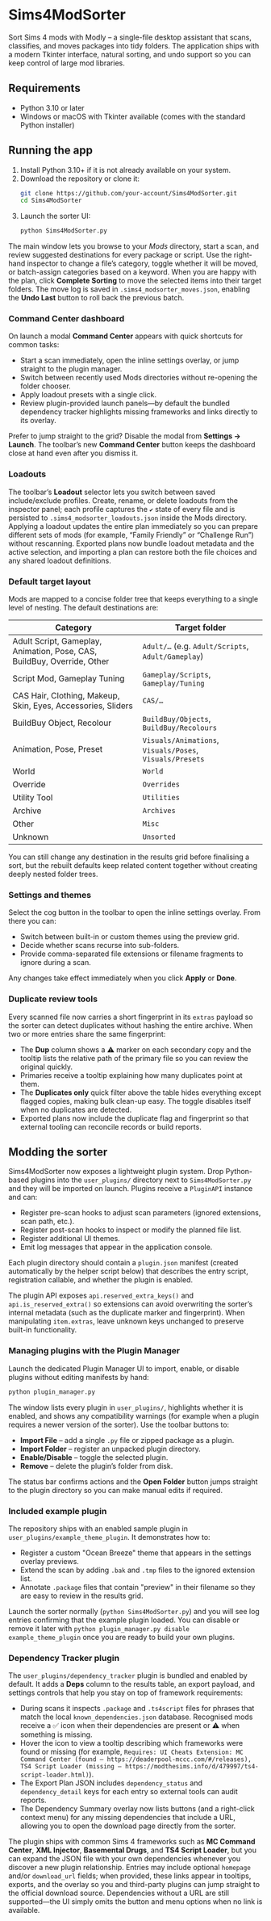 # Sims4ModSorter

Sort Sims 4 mods with Modly – a single-file desktop assistant that scans, classifies, and moves packages into tidy folders. The application ships with a modern Tkinter interface, natural sorting, and undo support so you can keep control of large mod libraries.

## Requirements

* Python 3.10 or later
* Windows or macOS with Tkinter available (comes with the standard Python installer)

## Running the app

1. Install Python 3.10+ if it is not already available on your system.
2. Download the repository or clone it:
   ```bash
   git clone https://github.com/your-account/Sims4ModSorter.git
   cd Sims4ModSorter
   ```
3. Launch the sorter UI:
   ```bash
   python Sims4ModSorter.py
   ```

The main window lets you browse to your *Mods* directory, start a scan, and review suggested destinations for every package or script. Use the right-hand inspector to change a file’s category, toggle whether it will be moved, or batch-assign categories based on a keyword. When you are happy with the plan, click **Complete Sorting** to move the selected items into their target folders. The move log is saved in `.sims4_modsorter_moves.json`, enabling the **Undo Last** button to roll back the previous batch.

### Command Center dashboard

On launch a modal **Command Center** appears with quick shortcuts for common tasks:

* Start a scan immediately, open the inline settings overlay, or jump straight to the plugin manager.
* Switch between recently used Mods directories without re-opening the folder chooser.
* Apply loadout presets with a single click.
* Review plugin-provided launch panels—by default the bundled dependency tracker highlights missing frameworks and links directly to its overlay.

Prefer to jump straight to the grid? Disable the modal from **Settings → Launch**. The toolbar’s new **Command Center** button keeps the dashboard close at hand even after you dismiss it.

### Loadouts

The toolbar’s **Loadout** selector lets you switch between saved include/exclude profiles. Create, rename, or delete loadouts from the inspector panel; each profile captures the `✔` state of every file and is persisted to `.sims4_modsorter_loadouts.json` inside the Mods directory. Applying a loadout updates the entire plan immediately so you can prepare different sets of mods (for example, “Family Friendly” or “Challenge Run”) without rescanning. Exported plans now bundle loadout metadata and the active selection, and importing a plan can restore both the file choices and any shared loadout definitions.

### Default target layout

Mods are mapped to a concise folder tree that keeps everything to a single level of nesting. The default destinations are:

| Category | Target folder |
| --- | --- |
| Adult Script, Gameplay, Animation, Pose, CAS, BuildBuy, Override, Other | `Adult/…` (e.g. `Adult/Scripts`, `Adult/Gameplay`)
| Script Mod, Gameplay Tuning | `Gameplay/Scripts`, `Gameplay/Tuning`
| CAS Hair, Clothing, Makeup, Skin, Eyes, Accessories, Sliders | `CAS/…`
| BuildBuy Object, Recolour | `BuildBuy/Objects`, `BuildBuy/Recolours`
| Animation, Pose, Preset | `Visuals/Animations`, `Visuals/Poses`, `Visuals/Presets`
| World | `World`
| Override | `Overrides`
| Utility Tool | `Utilities`
| Archive | `Archives`
| Other | `Misc`
| Unknown | `Unsorted`

You can still change any destination in the results grid before finalising a sort, but the rebuilt defaults keep related content together without creating deeply nested folder trees.

### Settings and themes

Select the cog button in the toolbar to open the inline settings overlay. From there you can:

* Switch between built-in or custom themes using the preview grid.
* Decide whether scans recurse into sub-folders.
* Provide comma-separated file extensions or filename fragments to ignore during a scan.

Any changes take effect immediately when you click **Apply** or **Done**.

### Duplicate review tools

Every scanned file now carries a short fingerprint in its `extras` payload so the sorter can detect duplicates without hashing
the entire archive. When two or more entries share the same fingerprint:

* The **Dup** column shows a ⚠️ marker on each secondary copy and the tooltip lists the relative path of the primary file so you
  can review the original quickly.
* Primaries receive a tooltip explaining how many duplicates point at them.
* The **Duplicates only** quick filter above the table hides everything except flagged copies, making bulk clean-up easy. The
  toggle disables itself when no duplicates are detected.
* Exported plans now include the duplicate flag and fingerprint so that external tooling can reconcile records or build reports.

## Modding the sorter

Sims4ModSorter now exposes a lightweight plugin system. Drop Python-based plugins into the `user_plugins/` directory next to `Sims4ModSorter.py` and they will be imported on launch. Plugins receive a `PluginAPI` instance and can:

* Register pre-scan hooks to adjust scan parameters (ignored extensions, scan path, etc.).
* Register post-scan hooks to inspect or modify the planned file list.
* Register additional UI themes.
* Emit log messages that appear in the application console.

Each plugin directory should contain a `plugin.json` manifest (created automatically by the helper script below) that describes the entry script, registration callable, and whether the plugin is enabled.

The plugin API exposes `api.reserved_extra_keys()` and `api.is_reserved_extra()` so extensions can avoid overwriting the sorter’s internal metadata (such as the duplicate marker and fingerprint). When manipulating `item.extras`, leave unknown keys unchanged to preserve built-in functionality.

### Managing plugins with the Plugin Manager

Launch the dedicated Plugin Manager UI to import, enable, or disable plugins without editing manifests by hand:

```bash
python plugin_manager.py
```

The window lists every plugin in `user_plugins/`, highlights whether it is enabled, and shows any compatibility warnings (for example when a plugin requires a newer version of the sorter). Use the toolbar buttons to:

* **Import File** – add a single `.py` file or zipped package as a plugin.
* **Import Folder** – register an unpacked plugin directory.
* **Enable/Disable** – toggle the selected plugin.
* **Remove** – delete the plugin’s folder from disk.

The status bar confirms actions and the **Open Folder** button jumps straight to the plugin directory so you can make manual edits if required.

### Included example plugin

The repository ships with an enabled sample plugin in `user_plugins/example_theme_plugin`. It demonstrates how to:

* Register a custom "Ocean Breeze" theme that appears in the settings overlay previews.
* Extend the scan by adding `.bak` and `.tmp` files to the ignored extension list.
* Annotate `.package` files that contain "preview" in their filename so they are easy to review in the results grid.

Launch the sorter normally (`python Sims4ModSorter.py`) and you will see log entries confirming that the example plugin loaded. You can disable or remove it later with `python plugin_manager.py disable example_theme_plugin` once you are ready to build your own plugins.

### Dependency Tracker plugin

The `user_plugins/dependency_tracker` plugin is bundled and enabled by default. It adds a **Deps** column to the results table, an export payload, and settings controls that help you stay on top of framework requirements:

* During scans it inspects `.package` and `.ts4script` files for phrases that match the local `known_dependencies.json` database. Recognised mods receive a ✅ icon when their dependencies are present or ⚠️ when something is missing.
* Hover the icon to view a tooltip describing which frameworks were found or missing (for example, `Requires: UI Cheats Extension: MC Command Center (found – https://deaderpool-mccc.com/#/releases), TS4 Script Loader (missing – https://modthesims.info/d/479997/ts4-script-loader.html)`).
* The Export Plan JSON includes `dependency_status` and `dependency_detail` keys for each entry so external tools can audit reports.
* The Dependency Summary overlay now lists buttons (and a right-click context menu) for any missing dependencies that include a URL, allowing you to open the download page directly from the sorter.

The plugin ships with common Sims 4 frameworks such as **MC Command Center**, **XML Injector**, **Basemental Drugs**, and **TS4 Script Loader**, but you can expand the JSON file with your own dependencies whenever you discover a new plugin relationship. Entries may include optional `homepage` and/or `download_url` fields; when provided, these links appear in tooltips, exports, and the overlay so you and third-party plugins can jump straight to the official download source. Dependencies without a URL are still supported—the UI simply omits the button and menu options when no link is available.
